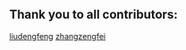 Thank you to all contributors:
------------------------------
[liudengfeng](https://github.com/liudf0716)
[zhangzengfei](https://github.com/gigibox)


